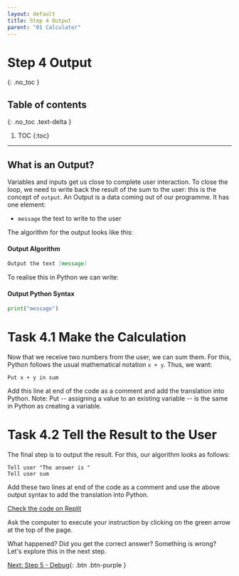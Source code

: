 ```yaml
---
layout: default
title: Step 4 Output
parent: "01 Calculator"
---
```


# Step 4 Output
{: .no_toc }

## Table of contents
{: .no_toc .text-delta }

1. TOC
{:toc}

---

## What is an Output?

Variables and inputs get us close to complete user interaction. To close the loop, we need to write back the result of the sum to the user: this is the concept of `output`. An Output is a data coming out of our programme. It has one element:

* `message` the text to write to the user

The algorithm for the output looks like this:

#### Output Algorithm

```markdown
Output the text [message]
```

To realise this in Python we can write:

#### Output Python Syntax

```python
print("message")
```

# Task 4.1 Make the Calculation

Now that we receive two numbers from the user, we can sum them. For this, Python follows the usual mathematical notation `x + y`. Thus, we want:

```mardown
Put x + y in sum
```

Add this line at end of the code as a comment and add the translation into Python. Note: Put -- assigning a value to an existing variable -- is the same in Python as creating a variable.

# Task 4.2 Tell the Result to the User

The final step is to output the result. For this, our algorithm looks as follows:

```mardown
Tell user "The answer is "
Tell user sum
```

Add these two lines at end of the code as a comment and use the above output syntax to add the translation into Python.

[Check the code on Replit](https://repl.it/@IO1075/01-calculator-step4)

Ask the computer to execute your instruction by clicking on the green arrow at the top of the page.

What happened? Did you get the correct answer? Something is wrong? Let's explore this in the next step.


[Next: Step 5 - Debug]({{site.baseurl}}/assignments/01-calculator/step5){: .btn .btn-purple }